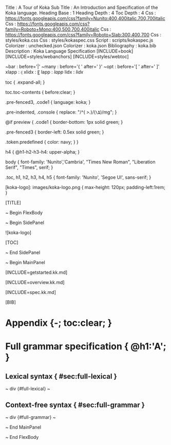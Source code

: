 Title         : A Tour of Koka
Sub Title     : An Introduction and Specification of the Koka language.
Heading Base  : 1
Heading Depth : 4
Toc Depth     : 4
Css           : https://fonts.googleapis.com/css?family=Nunito:400,400italic,700,700italic
Css           : https://fonts.googleapis.com/css?family=Roboto+Mono:400,500,700,400italic
Css           : https://fonts.googleapis.com/css?family=Roboto+Slab:300,400,700
Css           : styles/koka.css
Css           : styles/kokaspec.css 
Script        : scripts/kokaspec.js
Colorizer     : unchecked.json 
Colorizer     : koka.json
Bibliography  : koka.bib
Description   : Koka Language Specification
[INCLUDE=book]
[INCLUDE=styles/webanchors]
[INCLUDE=styles/webtoc]

~bar          : before='|' 
~many         : before='{ ' after=' }'
~opt          : before='[ ' after=' ]'
xlapp          : &#x2987;
xlidx          : &#12310;
lapp          : _lapp_
lidx          : _lidx_

toc {
  .expand-all;
}

toc.toc-contents {
  before:clear;
}

.pre-fenced3, .code1 {
  language: koka;
}

.pre-indented, .console {
  replace: "/^( *>.*)/\(**``\1``**\)/mg";
}

@if preview {
  .code1 {
    border-bottom: 1px solid green;
  }

  .pre-fenced3 {
    border-left: 0.5ex solid green; 
  }
  
  .token.predefined {
    color: navy;
  }
}

h4 {
  @h1-h2-h3-h4: upper-alpha;
}

body {
  font-family: 'Nunito','Cambria', "Times New Roman", "Liberation Serif", "Times", serif;
}

.toc, h1, h2, h3, h4, h5 {
  font-family: 'Nunito', 'Segoe UI', sans-serif;
}

[koka-logo]: images/koka-logo.png { max-height: 120px; padding-left:1rem; }

[TITLE]

~ Begin FlexBody

~ Begin SidePanel

![koka-logo]

[TOC]

~ End SidePanel

~ Begin MainPanel

[INCLUDE=getstarted.kk.md]

[INCLUDE=overview.kk.md]

[INCLUDE=spec.kk.md]

[BIB]

# Appendix {-; toc:clear; }

# Full grammar specification { @h1:'A'; } 

## Lexical syntax { #sec:full-lexical }

~ div {#full-lexical}
~ 

## Context-free syntax  { #sec:full-grammar }

~ div {#full-grammar}
~ 

~ End MainPanel

~ End FlexBody
